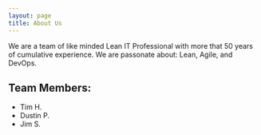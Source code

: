 ```yaml
---
layout: page
title: About Us
---
```

We are a team of like minded Lean IT Professional with more that 50 years of cumulative experience.  We are passonate about: Lean, Agile, and DevOps.

## Team Members:
- Tim H.
- Dustin P.
- Jim S.
